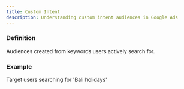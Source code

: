 ```yaml
---
title: Custom Intent
description: Understanding custom intent audiences in Google Ads
---
```


### Definition
Audiences created from keywords users actively search for.

### Example
Target users searching for 'Bali holidays'